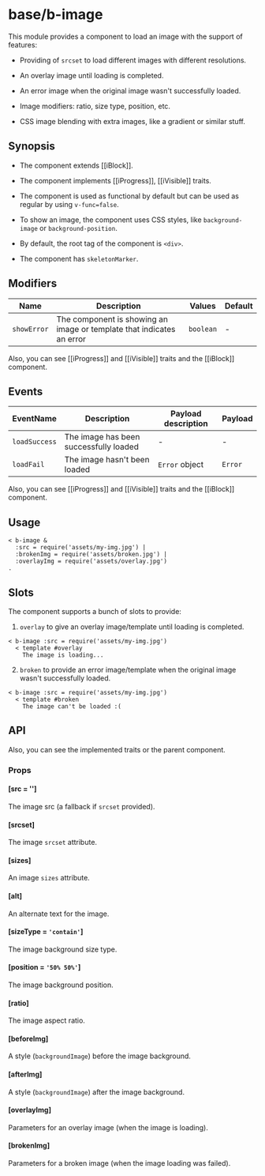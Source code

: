 # base/b-image

This module provides a component to load an image with the support of features:

* Providing of `srcset` to load different images with different resolutions.

* An overlay image until loading is completed.

* An error image when the original image wasn't successfully loaded.

* Image modifiers: ratio, size type, position, etc.

* CSS image blending with extra images, like a gradient or similar stuff.

## Synopsis

* The component extends [[iBlock]].

* The component implements [[iProgress]], [[iVisible]] traits.

* The component is used as functional by default but can be used as regular by using `v-func=false`.

* To show an image, the component uses CSS styles, like `background-image` or `background-position`.

* By default, the root tag of the component is `<div>`.

* The component has `skeletonMarker`.

## Modifiers

| Name        | Description                                                           | Values    | Default |
|-------------|-----------------------------------------------------------------------|-----------|---------|
| `showError` | The component is showing an image or template that indicates an error | `boolean` | -       |

Also, you can see [[iProgress]] and [[iVisible]] traits and the [[iBlock]] component.

## Events

| EventName     | Description                            | Payload description | Payload |
|---------------|----------------------------------------|---------------------|---------|
| `loadSuccess` | The image has been successfully loaded | -                   | -       |
| `loadFail`    | The image hasn't been loaded           | `Error` object      | `Error` |

Also, you can see [[iProgress]] and [[iVisible]] traits and the [[iBlock]] component.

## Usage

```
< b-image &
  :src = require('assets/my-img.jpg') |
  :brokenImg = require('assets/broken.jpg') |
  :overlayImg = require('assets/overlay.jpg')
.
```

## Slots

The component supports a bunch of slots to provide:

1. `overlay` to give an overlay image/template until loading is completed.

```
< b-image :src = require('assets/my-img.jpg')
  < template #overlay
    The image is loading...
```

2. `broken` to provide an error image/template when the original image wasn't successfully loaded.

```
< b-image :src = require('assets/my-img.jpg')
  < template #broken
    The image can't be loaded :(
```

## API

Also, you can see the implemented traits or the parent component.

### Props

#### [src = '']

The image src (a fallback if `srcset` provided).

#### [srcset]

The image `srcset` attribute.

#### [sizes]

An image `sizes` attribute.

#### [alt]

An alternate text for the image.

#### [sizeType = `'contain'`]

The image background size type.

#### [position = `'50% 50%'`]

The image background position.

#### [ratio]

The image aspect ratio.

#### [beforeImg]

A style (`backgroundImage`) before the image background.

#### [afterImg]

A style (`backgroundImage`) after the image background.

#### [overlayImg]

Parameters for an overlay image (when the image is loading).

#### [brokenImg]

Parameters for a broken image (when the image loading was failed).
